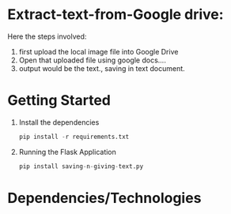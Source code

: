 # Extract-text-from-Google drive:

Here the steps involved:

1. first upload the local image file into Google Drive
2. Open that uploaded file using google docs....
3. output would be the text., saving in text document.

# Getting Started
1. Install the dependencies
   ```python
   pip install -r requirements.txt
   ```
3. Running the Flask Application
   ```python
   pip install saving-n-giving-text.py
   
# Dependencies/Technologies

